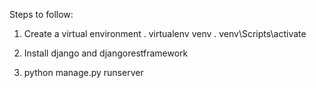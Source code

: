 Steps to follow:
1. Create a virtual environment
    .  virtualenv venv
    .  venv\Scripts\activate

2. Install django and djangorestframework

3. python manage.py runserver
